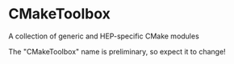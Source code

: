CMakeToolbox
============

A collection of generic and HEP-specific CMake modules

The "CMakeToolbox" name is preliminary, so expect it to change!
